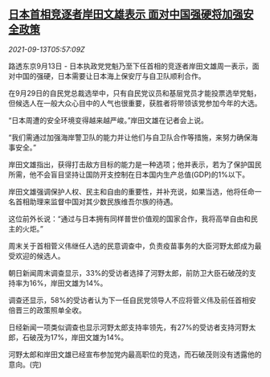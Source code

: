 <!--1631512862000-->
[日本首相竞逐者岸田文雄表示 面对中国强硬将加强安全政策](https://cn.reuters.com/article/japan-pm-candidate-china-comments-0913-m-idCNKBS2G90CR)
------

<div><i>2021-09-13T05:57:09Z</i></div><p>路透东京9月13日 - 日本执政党党魁乃至下任首相的竞逐者岸田文雄周一表示，面对中国的强硬，日本需要让日本海上保安厅与自卫队顺利合作。 　</p><p>在9月29日的自民党总裁选举中，只有自民党议员和基层党员才能投票选举党魁，但候选人在一般大众心目中的人气也很重要，获胜者将带领该党参加今年的大选。</p><p>“日本周遭的安全环境变得越来越严峻。”岸田文雄在记者会上说。 　</p><p>“我们需通过加强海岸警卫队的能力并让他们与自卫队合作等措施，来努力确保海事安全。”</p><p>岸田文雄指出，获得打击敌方目标的能力是一种选项；他并表示，若为了保护国民所需，他不会盲目坚持让国防开支控制在日本国内生产总值(GDP)的1%以下。</p><p>岸田文雄强调保护人权、民主和自由的重要性，并补充说，如果当选，他将任命一名首相助理来监督中国对其少数民族维吾尔族的待遇。</p><p>这位前外长说：“通过与日本拥有同样普世价值观的国家合作，我将高举自由和民主的火炬。”</p><p>周末关于首相菅义伟继任人选的民意调查中，负责疫苗事务的大臣河野太郎成为最受欢迎的候选人。</p><p>朝日新闻周末调查显示，33%的受访者选择了河野太郎，前防卫大臣石破茂的支持率为16%，岸田文雄为14%。</p><p>调查还显示，58%的受访者认为下一任自民党领导人不应将菅义伟及前任首相安倍晋三的政策照单全收。</p><p>日经新闻一项类似调查也显示河野太郎支持率领先，有27%的受访者支持河野太郎，石破茂为17%，岸田文雄为14%。</p><p>河野太郎和岸田文雄已经宣布参加党内最高职位的竞选，而石破茂则没有透露他的意向。(完)</p>
